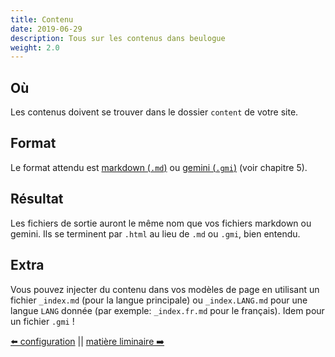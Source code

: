 ```yaml
---
title: Contenu
date: 2019-06-29
description: Tous sur les contenus dans beulogue
weight: 2.0
---
```


## Où

Les contenus doivent se trouver dans le dossier `content` de votre site.

## Format

Le format attendu est [markdown (`.md`)](https://fr.wikipedia.org/wiki/Markdown) ou [gemini (`.gmi`)](https://gemini.circumlunar.space/docs/specification.html) (voir chapitre 5).

## Résultat

Les fichiers de sortie auront le même nom que vos fichiers markdown ou gemini. Ils se terminent par `.html` au lieu de `.md` ou `.gmi`, bien entendu.

## Extra

Vous pouvez injecter du contenu dans vos modèles de page en utilisant un fichier `_index.md` (pour la langue principale) ou `_index.LANG.md` pour une langue `LANG` donnée (par exemple: `_index.fr.md` pour le français). Idem pour un fichier `.gmi` !

[⬅️ configuration](/fr/usage/configuration.html) || [matière liminaire ➡️](/fr/content/front-matter.html)